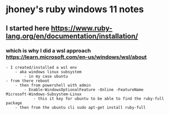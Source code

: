 # jhoney's ruby windows 11 notes
## I started here https://www.ruby-lang.org/en/documentation/installation/
### which is why I did a wsl approach https://learn.microsoft.com/en-us/windows/wsl/about
    - I created/installed a wsl env
        - aka windows linux subsystem
            - in my case ubuntu
    - from there reboot
        - then from powershell with admin
            - Enable-WindowsOptionalFeature -Online -FeatureName Microsoft-Windows-Subsystem-Linux
                - this it key for ubuntu to be able to find the ruby-full package 
        - then from the ubuntu cli sudo apt-get install ruby-full
